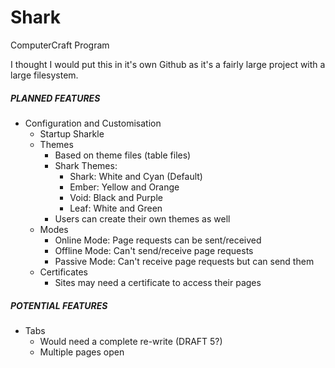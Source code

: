 # Shark
ComputerCraft Program

I thought I would put this in it's own Github as it's a fairly large project with a large filesystem.

##### PLANNED FEATURES
- Configuration and Customisation
  - Startup Sharkle
  - Themes
    - Based on theme files (table files)
    - Shark Themes:
      - Shark: White and Cyan (Default)
      - Ember: Yellow and Orange
      - Void: Black and Purple
      - Leaf: White and Green
    - Users can create their own themes as well
  - Modes
    - Online Mode: Page requests can be sent/received
    - Offline Mode: Can't send/receive page requests
    - Passive Mode: Can't receive page requests but can send them
  - Certificates
    - Sites may need a certificate to access their pages

##### POTENTIAL FEATURES
- Tabs
  - Would need a complete re-write (DRAFT 5?)
  - Multiple pages open
